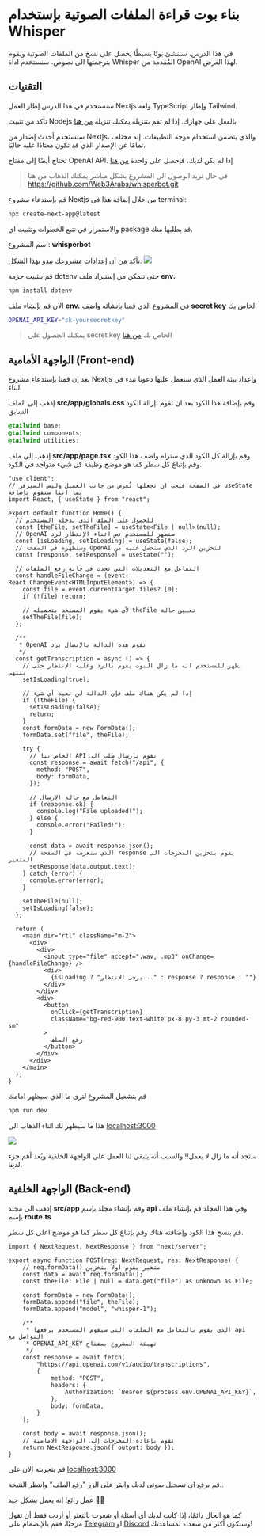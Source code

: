 # بناء بوت قراءة الملفات الصوتية بإستخدام Whisper

في هذا الدرس، سننشئ بوتًا بسيطًا يحصل على نسخ من الملفات الصوتية ويقوم بترجمتها الى نصوص. سنستخدم اداة Whisper المُقدمة من OpenAI لهذا الغرض.

## التقنيات

سنستخدم في هذا الدرس إطار العمل Nextjs ولغة TypeScript وإطار Tailwind.

تأكد من تثبيت Nodejs بالفعل على جهازك. إذا لم تقم بتنزيله يمكنك تنزيله <a href="https://nodejs.org/en/download" target="_blank">من هنا</a>

سنستخدم أحدث إصدار من Nextjs، والذي يتضمن استخدام موجه التطبيقات. إنه مختلف تمامًا عن الإصدار الذي قد تكون معتادًا عليه حاليًا.

تحتاج أيضًا إلى مفتاح OpenAI API. إذا لم يكن لديك، فإحصل على واحدة <a href="https://platform.openai.com/account/api-keys" target="_blank">من هنا</a>

> في حال تريد الوصول الى المشروع بشكل مباشر يمكنك الذهاب من هنا
> <a href="https://github.com/Web3Arabs/whisperbot.git" target="_blank">https://github.com/Web3Arabs/whisperbot.git</a>

قم بإستدعاء مشروع Nextjs من خلال إضافة هذا في terminal:

```bash
npx create-next-app@latest
```

والاستمرار في تتبع الخطوات وتثبيت اي package قد يطلبها منك.

اسم المشروع: **whisperbot**

تأكد من أن إعدادات مشروعك تبدو بهذا الشكل:
<img src="https://www.web3arabs.com/courses/ai/whisperbot/whisperbot-next.png"/>

قم بتثبيت حزمة dotenv حتى تتمكن من إستيراد ملف **env.**

```bash
npm install dotenv
```

الان قم بإنشاء ملف **env.** في المشروع الذي قمنا بإنشائه واضف **secret key** الخاص بك

```bash
OPENAI_API_KEY="sk-yoursecretkey"
```

> يمكنك الحصول على secret key الخاص بك <a href="https://platform.openai.com/account/api-keys" target="_blank">من هنا</a>

## الواجهة الأمامية (Front-end)

بعد إن قمنا بإستدعاء مشروع Nextjs وإعداد بيئة العمل الذي سنعمل عليها دعونا نبدء في البناء

إذهب إلى الملف **src/app/globals.css** وقم بإضافة هذا الكود بعد ان تقوم بإزالة الكود السابق

```CSS
@tailwind base;
@tailwind components;
@tailwind utilities;
```

إذهب إلى ملف **src/app/page.tsx** وقم بإزالة كل الكود الذي ستراه واضف هذا الكود وقم بإتباع كل سطر كما هو موضح وظيفة كل شيء متواجد في الكود.

```TSX
"use client";
// في الصفحة فيجب ان نجعلها تُعرض من جانب العميل وليس السيرفر useState بما اننا سنقوم بإضافة
import React, { useState } from "react";

export default function Home() {
  // للحصول على الملف الذي يدخله المستخدم
  const [theFile, setTheFile] = useState<File | null>(null);
  // OpenAI ستظهر للمستخدم نص اثناء الإنتظار لرد
  const [isLoading, setIsLoading] = useState(false);
  // وسنظهره في الصفحة OpenAI لتخزين الرد الذي سنحصل عليه من
  const [response, setResponse] = useState("");

  // التفاعل مع التعديلات التي تحدث في خانة رفع الملفات
  const handleFileChange = (event: React.ChangeEvent<HTMLInputElement>) => {
    const file = event.currentTarget.files?.[0];
    if (!file) return;

    // لأي شيء يقوم المستخد بتحميله theFile تعيين حالة
    setTheFile(file);
  };

  /**
   * OpenAI تقوم هذه الدالة بالإتصال برد
   */
  const getTranscription = async () => {
    // يظهر للمستخدم انه ما زال البوت يقوم بالرد وعليه الإنتظار حتى ينتهي
    setIsLoading(true);

    // إذا لم يكن هناك ملف فإن الدالة لن تعيد أي شيء
    if (!theFile) {
      setIsLoading(false);
      return;
    }
    const formData = new FormData();
    formData.set("file", theFile);

    try {
      // الخاص بنا API نقوم بإرسال طلب الى
      const response = await fetch("/api", {
        method: "POST",
        body: formData,
      });

      // التعامل مع حالة الإرسال
      if (response.ok) {
        console.log("File uploaded!");
      } else {
        console.error("Failed!");
      }

      const data = await response.json();
      // الذي سنعرضه في الصفحة response يقوم بتخزين المخرجات الى المتغير
      setResponse(data.output.text);
    } catch (error) {
      console.error(error);
    }

    setTheFile(null);
    setIsLoading(false);
  };

  return (
    <main dir="rtl" className="m-2">
      <div>
        <div>
          <input type="file" accept=".wav, .mp3" onChange={handleFileChange} />
          <div>
            {isLoading ? "يرجى الإنتظار..." : response ? response : ""}
          </div>
        </div>
        <div>
          <button
            onClick={getTranscription}
            className="bg-red-900 text-white px-8 py-3 mt-2 rounded-sm"
          >
            رفع الملف
          </button>
        </div>
      </div>
    </main>
  );
}
```

قم بتشغيل المشروع لترى ما الذي سيظهر امامك

```bash
npm run dev
```

هذا ما سيظهر لك اثناء الذهاب الى <a href="http://localhost:3000" target="_blank">localhost:3000</a>

<img src="https://www.web3arabs.com/courses/ai/whisperbot/front-end.png"/>

ستجد أنه ما زال لا يعمل!! والسبب أنه يتبقى لنا العمل على الواجهة الخلفية ويُعد أهم جزء لدينا.

## الواجهة الخلفية (Back-end)

إذهب الى مجلد **src/app** وقم بإنشاء مجلد بإسم **api** وفي هذا المجلد قم بإنشاء ملف بإسم **route.ts**

قم بنسخ هذا الكود وإضافته هناك وقم بإتباع كل سطر كما هو موضح اعلى كل سطر.

```TS
import { NextRequest, NextResponse } from "next/server";

export async function POST(req: NextRequest, res: NextResponse) {
    // req.formData() متغير يقوم اولاً بتخزين
    const data = await req.formData();
    const theFile: File | null = data.get("file") as unknown as File;

    const formData = new FormData();
    formData.append("file", theFile);
    formData.append("model", "whisper-1");

    /**
     * الذي يقوم بالتعامل مع الملفات التي سيقوم المستخدم برفعها api التواصل مع
     * OPENAI_API_KEY تهيئة المشروع بمفتاح
     */
    const response = await fetch(
        "https://api.openai.com/v1/audio/transcriptions",
        {
            method: "POST",
            headers: {
                Authorization: `Bearer ${process.env.OPENAI_API_KEY}`,
            },
            body: formData,
        }
    );

    const body = await response.json();
    // نقوم بإعادة المخرجات إلى الواجهة الامامية
    return NextResponse.json({ output: body });
}
```

قم بتجربته الان على <a href="http://localhost:3000" target="_blank">localhost:3000</a>

قم برفع اي تسجيل صوتي لديك وانقر على الزر "رفع الملف" وانتظر النتيجة..

عمل رائع! إنه يعمل بشكل جيد 🥳🥳

كما هو الحال دائمًا، إذا كانت لديك أي أسئلة أو شعرت بالتعثر أو أردت فقط أن تقول مرحبًا، فقم بالإنضمام على <a href="https://t.me/Web3ArabsDAO" target="_blank">Telegram</a> او <a href="https://discord.gg/ykgUvqMc4Q" target="_blank">Discord</a> وسنكون أكثر من سعداء لمساعدتك!
